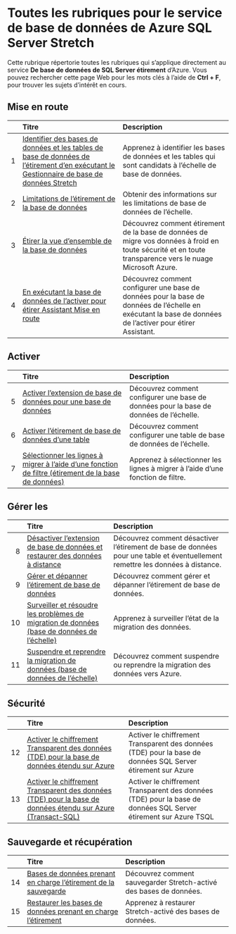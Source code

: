 <properties
    pageTitle="Toutes les rubriques pour le service de base de données de SQL Server Stretch | Microsoft Azure"
    description="Tableau de toutes les rubriques du service Azure nommé SQL Server étirement de la base de données qui existent sur http://azure.microsoft.com/documentation/articles/, titre et description."
    services="sql-server-stretch-database"
    documentationCenter=""
    authors="DouglasL"
    manager="jhubbard"
    editor="MightyPen"/>

<tags
    ms.service="sql-server-stretch-database"
    ms.workload="sql-server-stretch-database"
    ms.tgt_pltfrm="na"
    ms.devlang="na"
    ms.topic="article"
    ms.date="10/05/2016"
    ms.author="DouglasL"/>


# <a name="all-topics-for-azure-sql-server-stretch-database-service"></a>Toutes les rubriques pour le service de base de données de Azure SQL Server Stretch

Cette rubrique répertorie toutes les rubriques qui s’applique directement au service **De base de données de SQL Server étirement** d’Azure. Vous pouvez rechercher cette page Web pour les mots clés à l’aide de **Ctrl + F**, pour trouver les sujets d’intérêt en cours.




## <a name="get-started"></a>Mise en route

| &nbsp; | Titre | Description |
| --: | :-- | :-- |
| 1 | [Identifier des bases de données et les tables de base de données de l’étirement d’en exécutant le Gestionnaire de base de données Stretch](sql-server-stretch-database-identify-databases.md) | Apprenez à identifier les bases de données et les tables qui sont candidats à l’échelle de base de données. |
| 2 | [Limitations de l’étirement de la base de données](sql-server-stretch-database-limitations.md) | Obtenir des informations sur les limitations de base de données de l’échelle. |
| 3 | [Étirer la vue d’ensemble de la base de données](sql-server-stretch-database-overview.md) | Découvrez comment étirement de la base de données de migre vos données à froid en toute sécurité et en toute transparence vers le nuage Microsoft Azure. |
| 4 | [En exécutant la base de données de l’activer pour étirer Assistant Mise en route](sql-server-stretch-database-wizard.md) | Découvrez comment configurer une base de données pour la base de données de l’échelle en exécutant la base de données de l’activer pour étirer Assistant. |



## <a name="enable"></a>Activer

| &nbsp; | Titre | Description |
| --: | :-- | :-- |
| 5 | [Activer l’extension de base de données pour une base de données](sql-server-stretch-database-enable-database.md) | Découvrez comment configurer une base de données pour la base de données de l’échelle. |
| 6 | [Activer l’étirement de base de données d’une table](sql-server-stretch-database-enable-table.md) | Découvrez comment configurer une table de base de données de l’échelle. |
| 7 | [Sélectionner les lignes à migrer à l’aide d’une fonction de filtre (étirement de la base de données)](sql-server-stretch-database-predicate-function.md) | Apprenez à sélectionner les lignes à migrer à l’aide d’une fonction de filtre. |



## <a name="manage"></a>Gérer les

| &nbsp; | Titre | Description |
| --: | :-- | :-- |
| 8 | [Désactiver l’extension de base de données et restaurer des données à distance](sql-server-stretch-database-disable.md) | Découvrez comment désactiver l’étirement de base de données pour une table et éventuellement remettre les données à distance. |
| 9 | [Gérer et dépanner l’étirement de base de données](sql-server-stretch-database-manage.md) | Découvrez comment gérer et dépanner l’étirement de base de données. |
| 10 | [Surveiller et résoudre les problèmes de migration de données (base de données de l’échelle)](sql-server-stretch-database-monitor.md) | Apprenez à surveiller l’état de la migration des données. |
| 11 | [Suspendre et reprendre la migration de données (base de données de l’échelle)](sql-server-stretch-database-pause.md) | Découvrez comment suspendre ou reprendre la migration des données vers Azure. |



## <a name="security"></a>Sécurité

| &nbsp; | Titre | Description |
| --: | :-- | :-- |
| 12 | [Activer le chiffrement Transparent des données (TDE) pour la base de données étendu sur Azure](sql-server-stretch-database-encryption-tde.md) | Activer le chiffrement Transparent des données (TDE) pour la base de données SQL Server étirement sur Azure |
| 13 | [Activer le chiffrement Transparent des données (TDE) pour la base de données étendu sur Azure (Transact-SQL)](sql-server-stretch-database-tde-tsql.md) | Activer le chiffrement Transparent des données (TDE) pour la base de données SQL Server étirement sur Azure TSQL |



## <a name="backup-and-recovery"></a>Sauvegarde et récupération

| &nbsp; | Titre | Description |
| --: | :-- | :-- |
| 14 | [Bases de données prenant en charge l’étirement de la sauvegarde](sql-server-stretch-database-backup.md) | Découvrez comment sauvegarder Stretch\-activé des bases de données. |
| 15 | [Restaurer les bases de données prenant en charge l’étirement](sql-server-stretch-database-restore.md) | Apprenez à restaurer Stretch\-activé des bases de données. |

